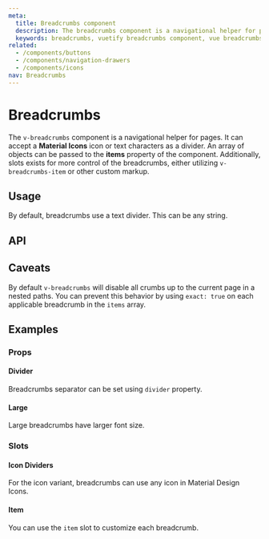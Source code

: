 ```yaml
---
meta:
  title: Breadcrumbs component
  description: The breadcrumbs component is a navigational helper for pages. It can accept a Material Icons icon or characters as a divider.
  keywords: breadcrumbs, vuetify breadcrumbs component, vue breadcrumbs component, v-breadcrumbs component
related:
  - /components/buttons
  - /components/navigation-drawers
  - /components/icons
nav: Breadcrumbs
---
```


# Breadcrumbs

The `v-breadcrumbs` component is a navigational helper for pages. It can accept a **Material Icons** icon or text characters as a divider. An array of objects can be passed to the **items** property of the component.  Additionally, slots exists for more control of the breadcrumbs, either utilizing `v-breadcrumbs-item` or other custom markup.

<entry-ad />

## Usage

By default, breadcrumbs use a text divider. This can be any string.

<!-- <usage name="v-breadcrumbs" /> -->

## API

<api-links />

<api-inline />

<!-- ## Sub-components

### v-breadcrumbs-item

v-breadcrumbs-item description -->

## Caveats

<alert type="info">

  By default `v-breadcrumbs` will disable all crumbs up to the current page in a nested paths. You can prevent this behavior by using `exact: true` on each applicable breadcrumb in the `items` array.

</alert>

## Examples

### Props

#### Divider

Breadcrumbs separator can be set using `divider` property.

<example file="v-breadcrumbs/prop-divider" />

#### Large

Large breadcrumbs have larger font size.

<example file="v-breadcrumbs/prop-large" />

### Slots

#### Icon Dividers

For the icon variant, breadcrumbs can use any icon in Material Design Icons.

<example file="v-breadcrumbs/slot-icon-dividers" />

#### Item

You can use the `item` slot to customize each breadcrumb.

<example file="v-breadcrumbs/slot-item" />

<backmatter />
